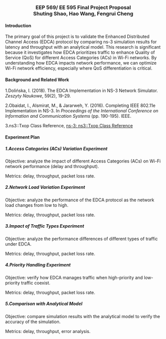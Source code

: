 <h3 align="center">
EEP 569/ EE 595 Final Project Proposal
</div>


<div align="center">
Shuting Shao, Hao Wang, Fengrui Cheng
</div>

#### **Introduction**

The primary goal of this project is to validate the Enhanced Distributed Channel Access (EDCA) protocol by comparing ns-3 simulation results for latency and throughput with an analytical model. This research is significant because it investigates how EDCA prioritizes traffic to enhance Quality of Service (QoS) for different Access Categories (ACs) in Wi-Fi networks. By understanding how EDCA impacts network performance, we can optimize Wi-Fi network efficiency, especially where QoS differentiation is critical.

#### **Background and Related Work**

1.Dolińska, I. (2018). The EDCA Implementation in NS-3 Network Simulator. *Zeszyty Naukowe*, 59(2), 19-29.

2.Obaidat, I., Alsmirat, M., & Jararweh, Y. (2016). Completing IEEE 802.11e Implementation in NS-3. In *Proceedings of the International Conference on Information and Communication Systems* (pp. 190-195). IEEE.

3.ns3::Txop Class Reference, [ns-3: ns3::Txop Class Reference](https://www.nsnam.org/doxygen/de/dca/classns3_1_1_txop.html)

#### **Experiment Plan**

##### 1.Access Categories (ACs) Variation Experiment

Objective: analyze the impact of different Access Categories (ACs) on Wi-Fi network performance (delay and throughput).

Metrics: delay, throughput, packet loss rate.

##### 2.Network Load Variation Experiment

Objective: analyze the performance of the EDCA protocol as the network load changes from low to high.

Metrics: delay, throughput, packet loss rate.

##### 3.Impact of Traffic Types Experiment

Objective: analyze the performance differences of different types of traffic under EDCA.

Metrics: delay, throughput, packet loss rate.

##### 4.Priority Handling Experiment

Objective: verify how EDCA manages traffic when high-priority and low-priority traffic coexist.

Metrics: delay, throughput, packet loss rate.

##### 5.Comparison with Analytical Model

Objective: compare simulation results with the analytical model to verify the accuracy of the simulation.

Metrics: delay, throughput, error analysis.